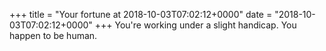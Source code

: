 +++
title = "Your fortune at 2018-10-03T07:02:12+0000"
date = "2018-10-03T07:02:12+0000"
+++
You're working under a slight handicap.  You happen to be human.  
